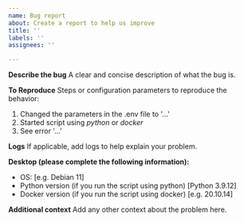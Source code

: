 ```yaml
---
name: Bug report
about: Create a report to help us improve
title: ''
labels: ''
assignees: ''

---
```


**Describe the bug**
A clear and concise description of what the bug is.

**To Reproduce**
Steps or configuration parameters to reproduce the behavior:
1. Changed the parameters in the .env file to '...'
2. Started script using *python* or *docker*
3. See error '...'

**Logs**
If applicable, add logs to help explain your problem.

**Desktop (please complete the following information):**
 - OS: [e.g. Debian 11]
 - Python version (if you run the script using python) [Python 3.9.12]
 - Docker version (if you run the script using docker) [e.g. 20.10.14]

**Additional context**
Add any other context about the problem here.
